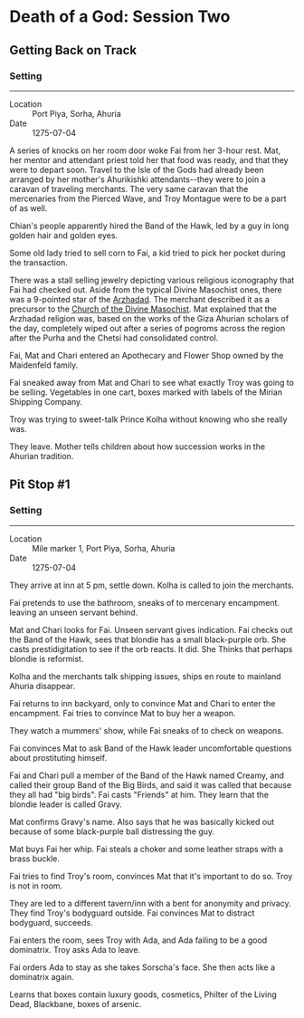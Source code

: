 # Death of a God: Session Two

## Getting Back on Track
<div class="event-infobar"'>
<h3>Setting</h3>
<hr>
<dl>
  <dt>Location</dt>
  <dd>Port Piya, Sorha, Ahuria</dd>
  <dt>Date</dt>
  <dd>1275-07-04</dd>
</dl>
</div>

A series of knocks on her room door woke Fai from her 3-hour rest. Mat, her
mentor and attendant priest told her that food was ready, and that they were to
depart soon. Travel to the Isle of the Gods had already been arranged by her
mother's Ahurikishki attendants--they were to join a caravan of traveling
merchants. The very same caravan that the mercenaries from the Pierced Wave, and
Troy Montague were to be a part of as well.

[//]: # (TODO: fill out the notes here in a more prosaic language, don't have
time rn)

Chian's people apparently hired the Band of the Hawk, led by a guy in long
golden hair and golden eyes.

Some old lady tried to sell corn to Fai, a kid tried to pick her pocket during
the transaction.

There was a stall selling jewelry depicting various religious iconography that
Fai had checked out. Aside from the typical Divine Masochist ones, there was a
9-pointed star of the [Arzhadad](/religions/arzhadad.md). The merchant described
it as a precursor to the [Church of the Divine
Masochist](/religions/divine-masochist.md). Mat explained that the Arzhadad
religion was, based on the works of the Giza Ahurian scholars of the day,
completely wiped out after a series of pogroms across the region after the Purha
and the Chetsi had consolidated control.

Fai, Mat and Chari entered an Apothecary and Flower Shop owned by the Maidenfeld
family. 
 
Fai sneaked away from Mat and Chari to see what exactly Troy was going to be
selling. Vegetables in one cart, boxes marked with labels of the Mirian Shipping
Company.   

Troy was trying to sweet-talk Prince Kolha without knowing who she really was.

They leave. Mother tells children about how succession works in the Ahurian
tradition.
## Pit Stop #1
<div class="event-infobar"'>
<h3>Setting</h3>
<hr>
<dl>
  <dt>Location</dt>
  <dd>Mile marker 1, Port Piya, Sorha, Ahuria</dd>
  <dt>Date</dt>
  <dd>1275-07-04</dd>
</dl>
</div>

They arrive at inn at 5 pm, settle down. Kolha is called to join the merchants. 

Fai pretends to use the bathroom, sneaks of to mercenary encampment. leaving an
unseen servant behind.

Mat and Chari looks for Fai. Unseen servant gives indication. Fai checks out the
Band of the Hawk, sees that blondie has a small black-purple orb. She casts
prestidigitation to see if the orb reacts. It did. She Thinks that perhaps
blondie is reformist. 

Kolha and the merchants talk shipping issues, ships en route to mainland Ahuria
disappear.

Fai returns to inn backyard, only to convince Mat and Chari to enter the
encampment. Fai tries to convince Mat to buy her a weapon.

They watch a mummers' show, while Fai sneaks of to check on weapons.

Fai convinces Mat to ask Band of the Hawk leader uncomfortable questions about
prostituting himself.

Fai and Chari pull a member of the Band of the Hawk named Creamy, and called
their group Band of the Big Birds, and said it was called that because they all
had "big birds". Fai casts "Friends" at him. They learn that the blondie leader
is called Gravy. 

Mat confirms Gravy's name. Also says that he was basically kicked out because of
some black-purple ball distressing the guy.

Mat buys Fai her whip. Fai steals a choker and some leather straps with a brass
buckle. 

Fai tries to find Troy's room, convinces Mat that it's important to do so. Troy
is not in room.

They are led to a different tavern/inn with a bent for anonymity and privacy.
They find Troy's bodyguard outside. Fai convinces Mat to distract bodyguard,
succeeds.

Fai enters the room, sees Troy with Ada, and Ada failing to be a good
dominatrix. Troy asks Ada to leave.

Fai orders Ada to stay as she takes Sorscha's face. She then acts like a
dominatrix again.

Learns that boxes contain luxury goods, cosmetics, Philter of the Living Dead,
Blackbane, boxes of arsenic.




